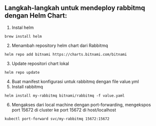 ## Langkah-langkah untuk mendeploy rabbitmq dengan Helm Chart:
1. Instal helm 
```
brew install helm
```
2. Menambah repository helm chart dari Rabbitmq 
```
helm repo add bitnami https://charts.bitnami.com/bitnami
```
3. Update repositori chart lokal 
```
helm repo update
```
4. Buat manifest konfigurasi untuk rabbitmq dengan file value.yml
5. Install rabbitmq
```
helm install my-rabbitmq bitnami/rabbitmq -f value.yaml
```
6. Mengakses dari local machine dengan port-forwarding, mengekspos port 15672 di cluster ke port 15672 di host/localhost
```
kubectl port-forward svc/my-rabbitmq 15672:15672
```